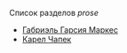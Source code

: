Список разделов *prose*

* [Габриэль Гарсия Маркес](/books/prose/Габриэль%20Гарсия%20Маркес)
* [Карел Чапек](/books/prose/Карел%20Чапек)